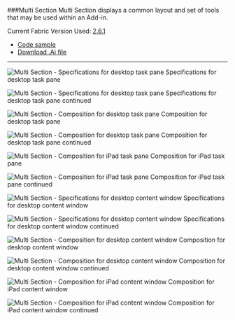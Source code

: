 ###Multi Section
Multi Section displays a common layout and set of tools that may be used within an Add-in.

Current Fabric Version Used: [2.6.1](https://github.com/OfficeDev/office-ui-fabric-core/releases/tag/2.6.1)

* [Code sample](https://github.com/OfficeDev/Office-Add-in-UX-Design-Patterns-Code/tree/master/templates/settings)
* [Download .Ai file](https://github.com/OfficeDev/Office-Add-in-UX-Design-Patterns/blob/master/Patterns/Source%20Files/MultiSection.ai?raw=true)

***

![Multi Section - Specifications for desktop task pane](https://raw.githubusercontent.com/OfficeDev/Office-Add-in-UX-Design-Patterns/master/Patterns/Assets/MultiSection/MultiSection_DesktopTaskPaneCallouts.png)
Specifications for desktop task pane 


![Multi Section - Specifications for desktop task pane](https://raw.githubusercontent.com/OfficeDev/Office-Add-in-UX-Design-Patterns/master/Patterns/Assets/MultiSection/MultiSection_DesktopTaskPaneCallouts2.png)
Specifications for desktop task pane continued


![Multi Section - Composition for desktop task pane](https://raw.githubusercontent.com/OfficeDev/Office-Add-in-UX-Design-Patterns/master/Patterns/Assets/MultiSection/MultiSection_DesktopTaskPaneComp.png)
Composition for desktop task pane 


![Multi Section - Composition for desktop task pane](https://raw.githubusercontent.com/OfficeDev/Office-Add-in-UX-Design-Patterns/master/Patterns/Assets/MultiSection/MultiSection_DesktopTaskPaneComp2.png)
Composition for desktop task pane continued


![Multi Section - Composition for iPad task pane](https://raw.githubusercontent.com/OfficeDev/Office-Add-in-UX-Design-Patterns/master/Patterns/Assets/MultiSection/MultiSection_iPadTaskPaneComp.png)
Composition for iPad task pane 


![Multi Section - Composition for iPad task pane](https://raw.githubusercontent.com/OfficeDev/Office-Add-in-UX-Design-Patterns/master/Patterns/Assets/MultiSection/MultiSection_iPadTaskPaneComp2.png)
Composition for iPad task pane continued


![Multi Section - Specifications for desktop content window](https://raw.githubusercontent.com/OfficeDev/Office-Add-in-UX-Design-Patterns/master/Patterns/Assets/MultiSection/MultiSection_DesktopContentWindowCallouts.png)
Specifications for desktop content window


![Multi Section - Specifications for desktop content window](https://raw.githubusercontent.com/OfficeDev/Office-Add-in-UX-Design-Patterns/master/Patterns/Assets/MultiSection/MultiSection_DesktopContentWindowCallouts2.png)
Specifications for desktop content window continued


![Multi Section - Composition for desktop content window](https://raw.githubusercontent.com/OfficeDev/Office-Add-in-UX-Design-Patterns/master/Patterns/Assets/MultiSection/MultiSection_DesktopContentWindowComp.png)
Composition for desktop content window


![Multi Section - Composition for desktop content window](https://raw.githubusercontent.com/OfficeDev/Office-Add-in-UX-Design-Patterns/master/Patterns/Assets/MultiSection/MultiSection_DesktopContentWindowComp2.png)
Composition for desktop content window continued


![Multi Section - Composition for iPad content window](https://raw.githubusercontent.com/OfficeDev/Office-Add-in-UX-Design-Patterns/master/Patterns/Assets/MultiSection/MultiSection_iPadContentWindowComp.png)
Composition for iPad content window


![Multi Section - Composition for iPad content window](https://raw.githubusercontent.com/OfficeDev/Office-Add-in-UX-Design-Patterns/master/Patterns/Assets/MultiSection/MultiSection_iPadContentWindowComp2.png)
Composition for iPad content window continued
